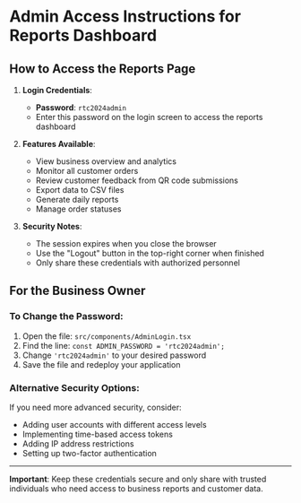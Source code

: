 # Admin Access Instructions for Reports Dashboard

## How to Access the Reports Page

1. **Login Credentials**:
   - **Password**: `rtc2024admin`
   - Enter this password on the login screen to access the reports dashboard

2. **Features Available**:
   - View business overview and analytics
   - Monitor all customer orders
   - Review customer feedback from QR code submissions
   - Export data to CSV files
   - Generate daily reports
   - Manage order statuses

3. **Security Notes**:
   - The session expires when you close the browser
   - Use the "Logout" button in the top-right corner when finished
   - Only share these credentials with authorized personnel

## For the Business Owner

### To Change the Password:
1. Open the file: `src/components/AdminLogin.tsx`
2. Find the line: `const ADMIN_PASSWORD = 'rtc2024admin';`
3. Change `'rtc2024admin'` to your desired password
4. Save the file and redeploy your application

### Alternative Security Options:
If you need more advanced security, consider:
- Adding user accounts with different access levels
- Implementing time-based access tokens
- Adding IP address restrictions
- Setting up two-factor authentication

---

**Important**: Keep these credentials secure and only share with trusted individuals who need access to business reports and customer data.
